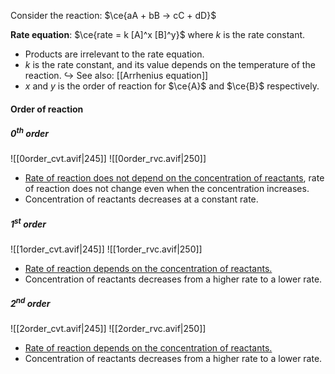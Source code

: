 Consider the reaction: $\ce{aA + bB -> cC + dD}$

**Rate equation**: $\ce{rate = k [A]^x [B]^y}$
where $k$ is the rate constant.

- Products are irrelevant to the rate equation.
- $k$ is the rate constant, and its value depends on the temperature of the reaction.
  ↪️ See also: [[Arrhenius equation]]
- $x$ and $y$ is the order of reaction for $\ce{A}$ and $\ce{B}$ respectively.

#### Order of reaction
##### 0<sup>th</sup> order
![[0order_cvt.avif|245]] ![[0order_rvc.avif|250]]
- <u>Rate of reaction does not depend on the concentration of reactants</u>, rate of reaction does not change even when the concentration increases.
- Concentration of reactants decreases at a constant rate.

##### 1<sup>st</sup> order
![[1order_cvt.avif|245]] ![[1order_rvc.avif|250]]
- <u>Rate of reaction depends on the concentration of reactants.</u>
- Concentration of reactants decreases from a higher rate to a lower rate.

##### 2<sup>nd</sup> order
![[2order_cvt.avif|245]] ![[2order_rvc.avif|250]]
- <u>Rate of reaction depends on the concentration of reactants.</u>
- Concentration of reactants decreases from a higher rate to a lower rate.
